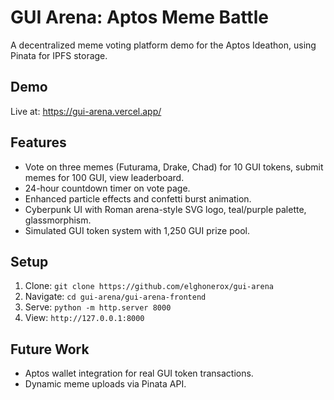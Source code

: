 # GUI Arena: Aptos Meme Battle
A decentralized meme voting platform demo for the Aptos Ideathon, using Pinata for IPFS storage.

## Demo
Live at: https://gui-arena.vercel.app/

## Features
- Vote on three memes (Futurama, Drake, Chad) for 10 GUI tokens, submit memes for 100 GUI, view leaderboard.
- 24-hour countdown timer on vote page.
- Enhanced particle effects and confetti burst animation.
- Cyberpunk UI with Roman arena-style SVG logo, teal/purple palette, glassmorphism.
- Simulated GUI token system with 1,250 GUI prize pool.

## Setup
1. Clone: `git clone https://github.com/elghonerox/gui-arena`
2. Navigate: `cd gui-arena/gui-arena-frontend`
3. Serve: `python -m http.server 8000`
4. View: `http://127.0.0.1:8000`

## Future Work
- Aptos wallet integration for real GUI token transactions.
- Dynamic meme uploads via Pinata API.